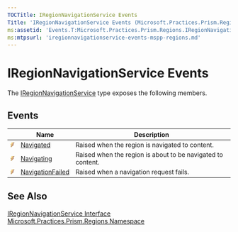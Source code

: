 ```yaml
---
TOCTitle: IRegionNavigationService Events
Title: 'IRegionNavigationService Events (Microsoft.Practices.Prism.Regions)'
ms:assetid: 'Events.T:Microsoft.Practices.Prism.Regions.IRegionNavigationService'
ms:mtpsurl: 'iregionnavigationservice-events-mspp-regions.md'
---
```


# IRegionNavigationService Events

The [IRegionNavigationService](/patterns-practices/reference/iregionnavigationservice-interface-mspp-regions) type exposes the following members.

## Events

<table>

<thead>
<tr class="header">
<th> </th>
<th>Name</th>
<th>Description</th>
</tr>
</thead>
<tbody>
<tr class="odd">
<td><img src="/patterns-practices/reference/images/pubevent.gif" alt="Public event"/></td>
<td><a href="/patterns-practices/reference/iregionnavigationservice-navigated-event-mspp-regions" data-raw-source="[Navigated](/patterns-practices/reference/iregionnavigationservice-navigated-event-mspp-regions)">Navigated</a></td>
<td><div class="summary">
Raised when the region is navigated to content.
</div></td>
</tr>
<tr class="even">
<td><img src="/patterns-practices/reference/images/pubevent.gif" alt="Public event"/></td>
<td><a href="/patterns-practices/reference/iregionnavigationservice-navigating-event-mspp-regions" data-raw-source="[Navigating](/patterns-practices/reference/iregionnavigationservice-navigating-event-mspp-regions)">Navigating</a></td>
<td><div class="summary">
Raised when the region is about to be navigated to content.
</div></td>
</tr>
<tr class="odd">
<td><img src="/patterns-practices/reference/images/pubevent.gif" alt="Public event"/></td>
<td><a href="/patterns-practices/reference/iregionnavigationservice-navigationfailed-event-mspp-regions" data-raw-source="[NavigationFailed](/patterns-practices/reference/iregionnavigationservice-navigationfailed-event-mspp-regions)">NavigationFailed</a></td>
<td><div class="summary">
Raised when a navigation request fails.
</div></td>
</tr>
</tbody>
</table>

## See Also

[IRegionNavigationService Interface](/patterns-practices/reference/iregionnavigationservice-interface-mspp-regions)  
[Microsoft.Practices.Prism.Regions Namespace](/patterns-practices/reference/mspp-regions-namespace)  